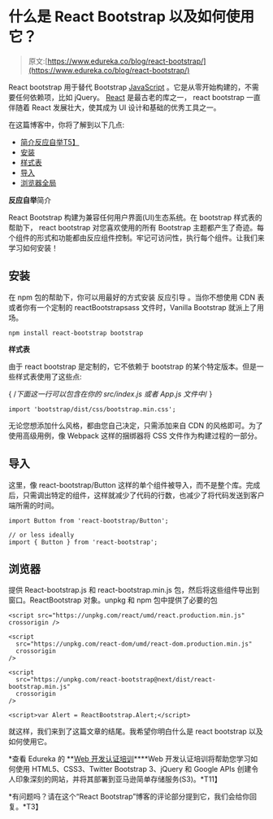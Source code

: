 # 什么是 React Bootstrap 以及如何使用它？

> 原文:[https://www.edureka.co/blog/react-bootstrap/](https://www.edureka.co/blog/react-bootstrap/)

React bootstrap 用于替代 Bootstrap [JavaScript](https://www.edureka.co/blog/javascript-tutorial/) 。它是从零开始构建的，不需要任何依赖项，比如 jQuery。 [React](https://www.edureka.co/blog/what-is-react/) 是最古老的库之一， react bootstrap 一直伴随着 React 发展壮大，使其成为 UI 设计和基础的优秀工具之一。

在这篇博客中，你将了解到以下几点:

*   [简介反应自举T5】](#reactbootstrap)
*   [安装](#installation)
*   [样式表](#stylesheets)
*   [导入](#importing)
*   [浏览器全局](#browser)

**反应自举**简介

React Bootstrap 构建为兼容任何用户界面(UI)生态系统。在 bootstrap 样式表的帮助下， react bootstrap 对您喜欢使用的所有 Bootstrap 主题都产生了奇迹。每个组件的形式和功能都由反应组件控制。牢记可访问性，执行每个组件。让我们来学习如何安装！

## **安装**

在 npm 包的帮助下，你可以用最好的方式安装 反应引导 。当你不想使用 CDN 表或者你有一个定制的 reactBootstrapsass 文件时，Vanilla Bootstrap 就派上了用场。

```
npm install react-bootstrap bootstrap
```

**样式表**

由于 react bootstrap 是定制的，它不依赖于 bootstrap 的某个特定版本。但是一些样式表使用了这些点:

{ /*下面这一行可以包含在你的 src/index.js 或者 App.js 文件中*/ }

```
import 'bootstrap/dist/css/bootstrap.min.css';

```

无论您想添加什么风格，都由您自己决定，只需添加来自 CDN 的风格即可。为了使用高级用例，像 Webpack 这样的捆绑器将 CSS 文件作为构建过程的一部分。

## **导入**

这里，像 react-bootstrap/Button 这样的单个组件被导入，而不是整个库。完成后，只需调出特定的组件，这样就减少了代码的行数，也减少了将代码发送到客户端所需的时间。

```
import Button from 'react-bootstrap/Button';

// or less ideally
import { Button } from 'react-bootstrap';

```

## **浏览器**

提供 React-bootstrap.js 和 react-bootstrap.min.js 包，然后将这些组件导出到窗口。ReactBootstrap 对象。unpkg 和 npm 包中提供了必要的包

```
<script src="https://unpkg.com/react/umd/react.production.min.js" crossorigin />

<script
  src="https://unpkg.com/react-dom/umd/react-dom.production.min.js"
  crossorigin
/>

<script
  src="https://unpkg.com/react-bootstrap@next/dist/react-bootstrap.min.js"
  crossorigin
/>

<script>var Alert = ReactBootstrap.Alert;</script>
```

就这样，我们来到了这篇文章的结尾。我希望你明白什么是 react bootstrap 以及如何使用它。

*查看 Edureka 的 **[Web 开发认证培训](https://www.edureka.co/complete-web-developer)****Web 开发认证培训将帮助您学习如何使用 HTML5、CSS3、Twitter Bootstrap 3、jQuery 和 Google APIs 创建令人印象深刻的网站，并将其部署到亚马逊简单存储服务(S3)。*T11】

*有问题吗？请在这个“React Bootstrap”博客的评论部分提到它，我们会给你回复。*T3】